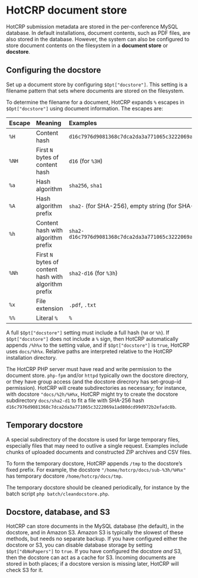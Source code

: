 # HotCRP document store

HotCRP submission metadata are stored in the per-conference MySQL database. In
default installations, document contents, such as PDF files, are also stored
in the database. However, the system can also be configured to store document
contents on the filesystem in a **document store** or **docstore**.


## Configuring the docstore

Set up a document store by configuring `$Opt["docstore"]`. This setting is a
filename pattern that sets where documents are stored on the filesystem.

To determine the filename for a document, HotCRP expands `%` escapes in
`$Opt["docstore"]` using document information. The escapes are:

| Escape | Meaning                         | Examples |
|:-------|:--------------------------------|:---------|
| `%H`   | Content hash                    | `d16c7976d9081368c7dca2da3a771065c3222069a1ad80dcd99d972b2efadc8b` |
| `%NH`  | First `N` bytes of content hash | `d16` (for `%3H`) |
| `%a`   | Hash algorithm                  | `sha256`, `sha1`  |
| `%A`   | Hash algorithm prefix           | `sha2-` (for SHA-256), empty string (for SHA-1) |
| `%h`   | Content hash with algorithm prefix | `sha2-d16c7976d9081368c7dca2da3a771065c3222069a1ad80dcd99d972b2efadc8b` |
| `%Nh`  | First `N` bytes of content hash with algorithm prefix | `sha2-d16` (for `%3h`) |
| `%x`   | File extension                  | `.pdf`, `.txt`    |
| `%%`   | Literal `%`                     | `%`               |

A full `$Opt["docstore"]` setting must include a full hash (`%H` or `%h`). If
`$Opt["docstore"]` does not include a `%` sign, then HotCRP automatically
appends `/%h%x` to the setting value, and if `$Opt["docstore"]` is `true`,
HotCRP uses `docs/%h%x`. Relative paths are interpreted relative to the HotCRP
installation directory.

The HotCRP PHP server must have read and write permission to the document
store. `php-fpm` and/or `httpd` typically own the docstore directory, or they
have group access (and the docstore direcrory has set-group-id permission).
HotCRP will create subdirectories as necessary; for instance, with docstore
`"docs/%2h/%H%x`, HotCRP might try to create the docstore subdirectory
`docs/sha2-d1` to fit a file with SHA-256 hash
`d16c7976d9081368c7dca2da3a771065c3222069a1ad80dcd99d972b2efadc8b`.


## Temporary docstore

A special subdirectory of the docstore is used for large temporary files,
especially files that may need to outlive a single request. Examples include
chunks of uploaded documents and constructed ZIP archives and CSV files.

To form the temporary docstore, HotCRP appends `/tmp` to the docstore’s fixed
prefix. For example, the docstore `"/home/hotcrp/docs/sub-%3h/%H%x"` has
temporary docstore `/home/hotcrp/docs/tmp`.

The temporary docstore should be cleaned periodically, for instance by the
batch script `php batch/cleandocstore.php`.


## Docstore, database, and S3

HotCRP can store documents in the MySQL database (the default), in the
docstore, and in Amazon S3. Amazon S3 is typically the slowest of these
methods, but needs no separate backup. If you have configured either the
docstore or S3, you can disable database storage by setting
`$Opt["dbNoPapers"]` to `true`. If you have configured the docstore *and* S3,
then the docstore can act as a cache for S3. Incoming documents are stored in
both places; if a docstore version is missing later, HotCRP will check S3 for
it.
